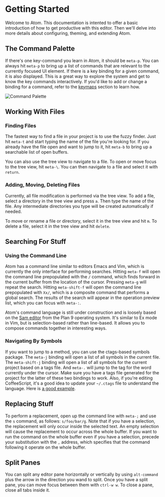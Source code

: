 # Getting Started

Welcome to Atom. This documentation is intented to offer a basic introduction
of how to get productive with this editor. Then we'll delve into more details
about configuring, theming, and extending Atom.

## The Command Palette

If there's one key-command you learn in Atom, it should be `meta-p`. You can
always hit `meta-p` to bring up a list of commands that are relevant to the
currently focused UI element. If there is a key binding for a given command, it
is also displayed. This is a great way to explore the system and get to know the
key commands interactively. If you'd like to add or change a binding for a
command, refer to the [keymaps](#keymaps) section to learn how.

![Command Palette](http://f.cl.ly/items/32041o3w471F3C0F0V2O/Screen%20Shot%202013-02-13%20at%207.27.41%20PM.png)

## Working With Files

### Finding Files

The fastest way to find a file in your project is to use the fuzzy finder. Just
hit `meta-t` and start typing the name of the file you're looking for. If you
already have the file open and want to jump to it, hit `meta-b` to bring up a
searchable list of open buffers.

You can also use the tree view to navigate to a file. To open or move focus to
the tree view, hit `meta-\`. You can then navigate to a file and select it with
`return`.

### Adding, Moving, Deleting Files

Currently, all file modification is performed via the tree view. To add a file,
select a directory in the tree view and press `a`. Then type the name of the
file. Any intermediate directories you type will be created automatically if
needed.

To move or rename a file or directory, select it in the tree view and hit `m`.
To delete a file, select it in the tree view and hit `delete`.

## Searching For Stuff

### Using the Command Line

Atom has a command line similar to editors Emacs and Vim, which is currently the
only interface for performing searches. Hitting `meta-f` will open the command
line prepopulated with the `/` command, which finds forward in the current
buffer from the location of the cursor. Pressing `meta-g` will repeat the
search. Hitting `meta-shift-f` will open the command line prepopulated with
`Xx/`, which is a composite command that performs a global search. The results
of the search will appear in the operation preview list, which you can focus
with `meta-:`.

Atom's command language is still under construction and is loosely based on
the [Sam editor](http://doc.cat-v.org/bell_labs/sam_lang_tutorial/) from the
Plan 9 operating system. It's similar to Ex mode in Vim, but is selection-based
rather than line-based. It allows you to compose commands together in
interesting ways.

### Navigating By Symbols

If you want to jump to a method, you can use the ctags-based symbols package.
The `meta-j` binding will open a list of all symbols in the current file. The
`meta-shift-j` binding will open a list of all symbols for the current project
based on a tags file. And `meta-.` will jump to the tag for the word currently
under the cursor. Make sure you have a tags file generated for the project for
the latter of these two bindings to work. Also, if you're editing CoffeeScript,
it's a good idea to update your `~/.ctags` file to understand the language. Here
is [a good example](https://github.com/kevinsawicki/dotfiles/blob/master/.ctags).

## Replacing Stuff

To perform a replacement, open up the command line with `meta-;` and use the `s`
command, as follows: `s/foo/bar/g`. Note that if you have a selection, the
replacement will only occur inside the selected text. An empty selection will
cause the replacement to occur across the whole buffer. If you want to run the
command on the whole buffer even if you have a selection, precede your
substitution with the `,` address, which specifies that the command following it
operate on the whole buffer.

## Split Panes

You can split any editor pane horizontally or vertically by using `alt-command`
plus the arrow in the direction you wand to split. Once you have a split pane,
you can move focus between them with `ctrl-w w`. To close a pane, close all tabs
inside it.
